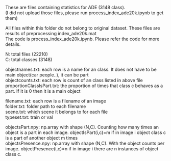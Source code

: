 These are files containing statistics for ADE (3148 class). <br />
(I did not upload those files, please run process_index_ade20k.ipynb to get them)


All files within this folder do not belong to original dataset. These files are results of preprocessing index_ade20k.mat <br />
The code is process_index_ade20k.ipynb. Please refer the code for more details. 

N: total files (22210) <br />
C: total classes (3148) 


objectnames.txt: each row is a name for an class. It does not have to be main object(car people..), it can be part<br />
objectcounts.txt: each row is count of an class listed in above file <br />
proportionClassIsPart.txt: the proportion of times that class c behaves as a part. If it is 0 then it is a main object <br />


filename.txt: each row is a filename of an image <br />
folder.txt: folder path to each filename <br />
scene.txt: which scene it belongs to for each file <br />
typeset.txt: train or val <br />


objectsPart.npy: np.array with shape (N,C). Counting how many times an object is a part in each image. objectIsPart(i,c)=m if in image i object class c is a part of another object m times <br />
objectsPresence.npy: np.array with shape (N,C). With the object counts per image. objectPresence(i,c)=n if in image i there are n instances of object class c.
